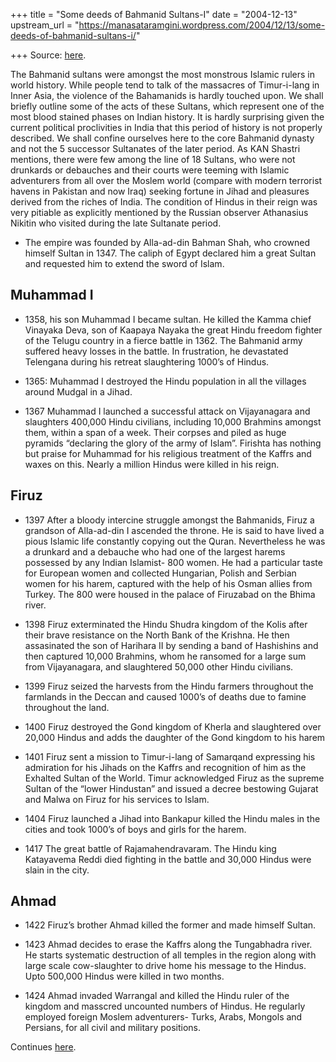 +++
title = "Some deeds of Bahmanid Sultans-I"
date = "2004-12-13"
upstream_url = "https://manasataramgini.wordpress.com/2004/12/13/some-deeds-of-bahmanid-sultans-i/"

+++
Source: [here](https://manasataramgini.wordpress.com/2004/12/13/some-deeds-of-bahmanid-sultans-i/).

The Bahmanid sultans were amongst the most monstrous Islamic rulers in world history. While people tend to talk of the massacres of Timur-i-lang in Inner Asia, the violence of the Bahamanids is hardly touched upon. We shall briefly outline some of the acts of these Sultans, which represent one of the most blood stained phases on Indian history. It is hardly surprising given the current political proclivities in India that this period of history is not properly described. We shall confine ourselves here to the core Bahmanid dynasty and not the 5 successor Sultanates of the later period. As KAN Shastri mentions, there were few among the line of 18 Sultans, who were not drunkards or debauches and their courts were teeming with Islamic adventurers from all over the Moslem world (compare with modern terrorist havens in Pakistan and now Iraq) seeking fortune in Jihad and pleasures derived from the riches of India. The condition of Hindus in their reign was very pitiable as explicitly mentioned by the Russian observer Athanasius Nikitin who visited during the late Sultanate period.

- The empire was founded by Alla-ad-din Bahman Shah, who crowned himself Sultan in 1347. The caliph of Egypt declared him a great Sultan and requested him to extend the sword of Islam.

## Muhammad I
- 1358, his son Muhammad I became sultan. He killed the Kamma chief Vinayaka Deva, son of Kaapaya Nayaka the great Hindu freedom fighter of the Telugu country in a fierce battle in 1362. The Bahmanid army suffered heavy losses in the battle. In frustration, he devastated Telengana during his retreat slaughtering 1000’s of Hindus.

- 1365: Muhammad I destroyed the Hindu population in all the villages around Mudgal in a Jihad.

- 1367 Muhammad I launched a successful attack on Vijayanagara and slaughters 400,000 Hindu civilians, including 10,000 Brahmins amongst them, within a span of a week. Their corpses and piled as huge pyramids “declaring the glory of the army of Islam”. Firishta has nothing but praise for Muhammad for his religious treatment of the Kaffrs and waxes on this. Nearly a million Hindus were killed in his reign.

## Firuz
- 1397 After a bloody intercine struggle amongst the Bahmanids, Firuz a grandson of Alla-ad-din I ascended the throne. He is said to have lived a pious Islamic life constantly copying out the Quran. Nevertheless he was a drunkard and a debauche who had one of the largest harems possessed by any Indian Islamist- 800 women. He had a particular taste for European women and collected Hungarian, Polish and Serbian women for his harem, captured with the help of his Osman allies from Turkey. The 800 were housed in the palace of Firuzabad on the Bhima river.

- 1398 Firuz exterminated the Hindu Shudra kingdom of the Kolis after their brave resistance on the North Bank of the Krishna. He then assasinated the son of Harihara II by sending a band of Hashishins and then captured 10,000 Brahmins, whom he ransomed for a large sum from Vijayanagara, and slaughtered 50,000 other Hindu civilians.

- 1399 Firuz seized the harvests from the Hindu farmers throughout the farmlands in the Deccan and caused 1000’s of deaths due to famine throughout the land.

- 1400 Firuz destroyed the Gond kingdom of Kherla and slaughtered over 20,000 Hindus and adds the daughter of the Gond kingdom to his harem

- 1401 Firuz sent a mission to Timur-i-lang of Samarqand expressing his admiration for his Jihads on the Kaffrs and recognition of him as the Exhalted Sultan of the World. Timur acknowledged Firuz as the supreme Sultan of the “lower Hindustan” and issued a decree bestowing Gujarat and Malwa on Firuz for his services to Islam.

- 1404 Firuz launched a Jihad into Bankapur killed the Hindu males in the cities and took 1000’s of boys and girls for the harem.

- 1417 The great battle of Rajamahendravaram. The Hindu king Katayavema Reddi died fighting in the battle and 30,000 Hindus were slain in the city.

## Ahmad
- 1422 Firuz’s brother Ahmad killed the former and made himself Sultan.

- 1423 Ahmad decides to erase the Kaffrs along the Tungabhadra river. He starts systematic destruction of all temples in the region along with large scale cow-slaughter to drive home his message to the Hindus. Upto 500,000 Hindus were killed in two months.

- 1424 Ahmad invaded Warrangal and killed the Hindu ruler of the kingdom and masscred uncounted numbers of Hindus. He regularly employed foreign Moslem adventurers- Turks, Arabs, Mongols and Persians, for all civil and military positions.

Continues [here](https://manasataramgini.wordpress.com/2004/12/18/deeds-of-the-bahmanid-sultans-ii/).

